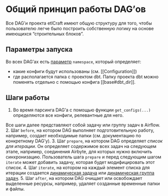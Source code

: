# Общий принцип работы DAG’ов
Все DAG’и проекта etlCraft имеют общую структуру для того, чтобы пользователю легче было построить собственную логику на основе имеющихся “строительных блоков”. 
## Параметры запуска
Во всех DAG’ах есть [параметр](https://airflow.apache.org/docs/apache-airflow/stable/core-concepts/params.html) `namespace`, который определяет:
- какие конфиги будут использованы (см. [[Configuration]])
- где располагается папка с проектом dbt.
Папку проекта dbt можно поменять отдельно с помощью конфига [[base#dbt_dir]].
## Шаги работы
1. Во время парсинга DAG’а с помощью функции `get_configs(...)` определяются все конфиги, релевантные для него.

Все шаги далее представляют собой задачу или группу задач в Airflow.
2. Шаг `before`, на котором DAG выполняет подготовительную работу, например, создает необходимые папки (см. документацию по конкретному DAG’у).
3. Шаг `prepare`, на котором DAG определяет *список для итерации*. Он определяет содержимое всех задач на следующем этапе, например, соединения Airbyte, для которых нужно включить синхронизацию. Пользователь шага `prepare` и перед следующим шагом `iterate` может добавить задачу, которая будет модифицировать этот список.
4. Шаг `iterate`, на котором на каждый элемент списка для итерации создается [динамическая задача](https://airflow.apache.org/docs/apache-airflow/stable/authoring-and-scheduling/dynamic-task-mapping.html) или [динамическая группа задач](https://airflow.apache.org/docs/apache-airflow/stable/authoring-and-scheduling/dynamic-task-mapping.html).
5. Шаг `after`, на котором DAG очищает или освобождает выделенные ресурсы, например, удаляет созданные временные папки и файлы.
